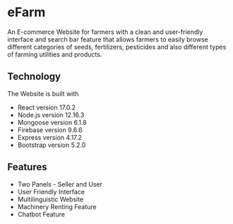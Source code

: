 # eFarm

An E-commerce Website for farmers with a clean and user-friendly interface and search bar feature that allows farmers to easily browse different categories of seeds, fertilizers, pesticides and also different types of farming utilities and products.

## Technology

The Website is built with

- React version 17.0.2
- Node.js version 12.16.3
- Mongoose version 6.1.8
- Firebase version 9.6.6
- Express version 4.17.2
- Bootstrap version 5.2.0

## Features

- Two Panels - Seller and User
- User Friendly Interface
- Multilinguistic Website
- Machinery Renting Feature
- Chatbot Feature
